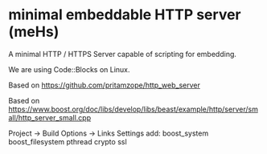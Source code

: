 # minimal embeddable HTTP server (meHs)
A minimal HTTP / HTTPS Server capable of scripting for embedding. 

We are using Code::Blocks on Linux.

Based on https://github.com/pritamzope/http_web_server

Based on https://www.boost.org/doc/libs/develop/libs/beast/example/http/server/small/http_server_small.cpp

Project -> Build Options -> Links Settings add: boost_system boost_filesystem pthread crypto ssl
